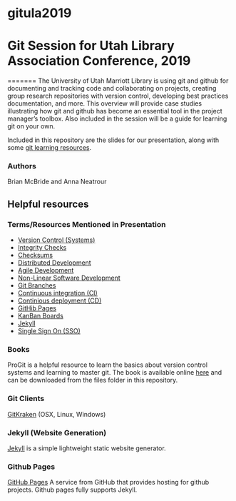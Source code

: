 # gitula2019

# Git Session for Utah Library Association Conference, 2019

=======
The University of Utah Marriott Library is using git and github for documenting and tracking code and collaborating on projects, creating group research repositories with version control, developing best practices documentation, and more. This overview will provide case studies illustrating how git and github has become an essential tool in the project manager’s toolbox. Also included in the session will be a guide for learning git on your own. 

Included in this repository are the slides for our presentation, along with some [git learning resources](https://github.com/aneatrour/gitula2019/blob/master/learninggit.md).

### Authors

Brian McBride and Anna Neatrour

## Helpful resources

### Terms/Resources Mentioned in Presentation

* [Version Control (Systems)](https://git-scm.com/book/en/v2/Getting-Started-About-Version-Control)
* [Integrity Checks](https://en.wikipedia.org/wiki/Data_integrity)
* [Checksums](https://en.wikipedia.org/wiki/Checksum)
* [Distributed Development](https://en.wikipedia.org/wiki/Distributed_development)
* [Agile Development](https://en.wikipedia.org/wiki/Agile_software_development)
* [Non-Linear Software Development](https://en.wikipedia.org/wiki/Agile_software_development)
* [Git Branches](https://git-scm.com/book/en/v1/Git-Branching-What-a-Branch-Is)
* [Continuous integration (CI)](https://en.wikipedia.org/wiki/Continuous_integration)
* [Continious deployment (CD)](https://en.wikipedia.org/wiki/Continuous_deployment)
* [GitHib Pages](https://pages.github.com/)
* [KanBan Boards](https://en.wikipedia.org/wiki/Kanban_board)
* [Jekyll](https://jekyllrb.com/)
* [Single Sign On (SSO)](https://en.wikipedia.org/wiki/Single_sign-on)


### Books

ProGit is a helpful resource to learn the basics about version control systems and learning to master git. The book is available online [here](https://git-scm.com/book/en/v2) and can be downloaded from the files folder in this repository.

### Git Clients

[GitKraken](https://www.gitkraken.com/) (OSX, Linux, Windows)
### Jekyll (Website Generation)
[Jekyll](https://jekyllrb.com/) is a simple lightweight static website generator.

### Github Pages
[GitHub Pages](https://pages.github.com/) A service from GitHub that provides hosting for github projects. Github pages fully supports Jekyll.
